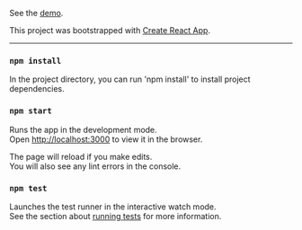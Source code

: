 See the [demo](https://sand-sea-chatroom.herokuapp.com).

This project was bootstrapped with [Create React App](https://github.com/facebook/create-react-app).

--------------------------------------------------

### `npm install`

In the project directory, you can run 'npm install' to install project dependencies.

### `npm start`

Runs the app in the development mode.<br>
Open [http://localhost:3000](http://localhost:3000) to view it in the browser.

The page will reload if you make edits.<br>
You will also see any lint errors in the console.

### `npm test`

Launches the test runner in the interactive watch mode.<br>
See the section about [running tests](https://facebook.github.io/create-react-app/docs/running-tests) for more information.
